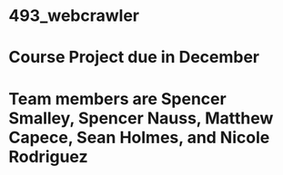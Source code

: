 # 493_webcrawler
# Course Project due in December
# Team members are Spencer Smalley, Spencer Nauss, Matthew Capece, Sean Holmes, and Nicole Rodriguez
